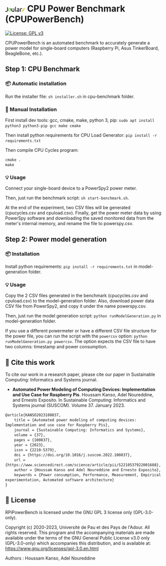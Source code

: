 # <a href="https://www.noureddine.org/research/joular/"><img src="https://raw.githubusercontent.com/joular/.github/main/profile/joular.png" alt="Joular Project" width="64" /></a> CPU Power Benchmark (CPUPowerBench)

[![License: GPL v3](https://img.shields.io/badge/License-GPLv3-blue)](https://www.gnu.org/licenses/gpl-3.0)

CPUPowerBench is an automated benchmark to accurately generate a power model for single-board computers (Raspberry Pi, Asus TinkerBoard, BeagleBone, etc.).

## Step 1: CPU Benchmark

### :package: Automatic installation

Run the installer file: ```sh installer.sh``` in cpu-benchmark folder.

### :floppy_disk: Manual Installation

First install dev tools: gcc, cmake, make, python 3, pip: ```sudo apt install python3 python3-pip gcc make cmake```

Then install python requirements for CPU Load Generator: ```pip install -r requirements.txt```

Then compile CPU Cycles program:
```
cmake .
make
```

### :bulb: Usage

Connect your single-board device to a PowerSpy2 power meter.

Then, just run the benchmark script: ```sh start-benchmark.sh```.

At the end of the experiment, two CSV files will be generated (cpucycles.csv and cpuload.csv).
Finally, get the power meter data by using PowerSpy software and downloading the saved monitored data from the meter's internal memory, and rename the file to powerspy.csv.

## Step 2: Power model generation

### :package: Installation

Install python requirements: ```pip install -r requirements.txt``` in model-generation folder.

### :bulb: Usage

Copy the 2 CSV files generated in the benchmark (cpucycles.csv and cpuload.csv) to the model-generation folder.
Also, download power data CSV file from PowerSpy2, and copy it under the name powerspy.csv.

Then, just run the model generation script: ```python runModelGeneration.py``` in model-generation folder.

If you use a different powermeter or have a different CSV file structure for the power file, you can run the script with the ```powercsv``` option: ```python runModelGeneration.py powercsv```.
The option expects the CSV file to have two columns: timestamp and power consumption.

## :bookmark_tabs: Cite this work

To cite our work in a research paper, please cite our paper in Sustainable Computing: Informatics and Systems journal.

- **Automated Power Modeling of Computing Devices: Implementation and Use Case for Raspberry Pis**. Houssam Kanso, Adel Noureddine, and Ernesto Exposito. In Sustainable Computing: Informatics and Systems journal (SUSCOM). Volume 37. January 2023.

```
@article{KANSO2023100837,
	title = {Automated power modeling of computing devices: Implementation and use case for Raspberry Pis},
	journal = {Sustainable Computing: Informatics and Systems},
	volume = {37},
	pages = {100837},
	year = {2023},
	issn = {2210-5379},
	doi = {https://doi.org/10.1016/j.suscom.2022.100837},
	url = {https://www.sciencedirect.com/science/article/pii/S2210537922001688},
	author = {Houssam Kanso and Adel Noureddine and Ernesto Exposito},
	keywords = {Power consumption, Performance, Measurement, Empirical experimentation, Automated software architecture}
}
```

## :newspaper: License

RPiPowerBench is licensed under the GNU GPL 3 license only (GPL-3.0-only).

Copyright (c) 2020-2023, Université de Pau et des Pays de l'Adour.
All rights reserved. This program and the accompanying materials are made available under the terms of the GNU General Public License v3.0 only (GPL-3.0-only) which accompanies this distribution, and is available at: https://www.gnu.org/licenses/gpl-3.0.en.html

Authors : Houssam Kanso, Adel Noureddine
